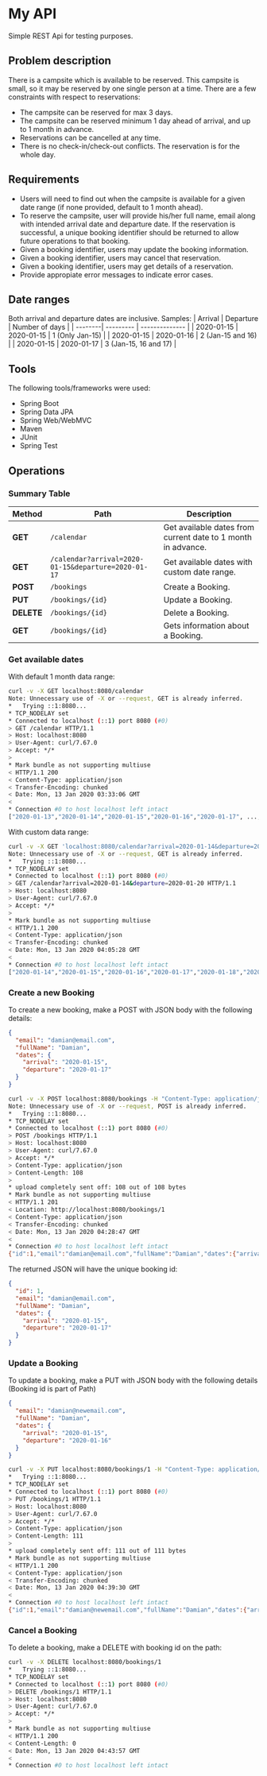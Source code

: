 # My API
Simple REST Api for testing purposes.

## Problem description
There is a campsite which is available to be reserved. This campsite is small, so it may be reserved by one single person at a time. There are a few constraints with respect to reservations:
  - The campsite can be reserved for max 3 days.
  - The campsite can be reserved minimum 1 day ahead of arrival, and up to 1 month in advance.
  - Reservations can be cancelled at any time.
  - There is no check-in/check-out conflicts. The reservation is for the whole day.

## Requirements
  - Users will need to find out when the campsite is available for a given date range (if none provided, default to 1 month ahead).
  - To reserve the campsite, user will provide his/her full name, email along with intended arrival date and departure date. If the reservation is successful, a unique booking identifier should be returned to allow future operations to that booking.
  - Given a booking identifier, users may update the booking information.
  - Given a booking identifier, users may cancel that reservation.
  - Given a booking identifier, users may get details of a reservation.
  - Provide appropiate error messages to indicate error cases.

## Date ranges
Both arrival and departure dates are inclusive. Samples:
| Arrival | Departure | Number of days |
| --------| --------- | -------------- |
| 2020-01-15 | 2020-01-15 | 1 (Only Jan-15) |
| 2020-01-15 | 2020-01-16 | 2 (Jan-15 and 16) |
| 2020-01-15 | 2020-01-17 | 3 (Jan-15, 16 and 17) |

## Tools
The following tools/frameworks were used:
  - Spring Boot
  - Spring Data JPA
  - Spring Web/WebMVC
  - Maven
  - JUnit
  - Spring Test

## Operations
### Summary Table
| Method | Path | Description |
| ------ | ---- | ------------|
| **GET** | `/calendar` | Get available dates from current date to 1 month in advance. |
| **GET** | `/calendar?arrival=2020-01-15&departure=2020-01-17` | Get available dates with custom date range. |
| **POST** | `/bookings` | Create a Booking. |
| **PUT** | `/bookings/{id}` | Update a Booking. |
| **DELETE** | `/bookings/{id}` | Delete a Booking. |
| **GET** | `/bookings/{id}` | Gets information about a Booking. |

### Get available dates
With default 1 month data range:
```sh
curl -v -X GET localhost:8080/calendar
Note: Unnecessary use of -X or --request, GET is already inferred.
*   Trying ::1:8080...
* TCP_NODELAY set
* Connected to localhost (::1) port 8080 (#0)
> GET /calendar HTTP/1.1
> Host: localhost:8080
> User-Agent: curl/7.67.0
> Accept: */*
> 
* Mark bundle as not supporting multiuse
< HTTP/1.1 200 
< Content-Type: application/json
< Transfer-Encoding: chunked
< Date: Mon, 13 Jan 2020 03:33:06 GMT
< 
* Connection #0 to host localhost left intact
["2020-01-13","2020-01-14","2020-01-15","2020-01-16","2020-01-17", ..., "2020-02-11","2020-02-12","2020-02-13"]
```

With custom data range:
```sh
curl -v -X GET 'localhost:8080/calendar?arrival=2020-01-14&departure=2020-01-20'
Note: Unnecessary use of -X or --request, GET is already inferred.
*   Trying ::1:8080...
* TCP_NODELAY set
* Connected to localhost (::1) port 8080 (#0)
> GET /calendar?arrival=2020-01-14&departure=2020-01-20 HTTP/1.1
> Host: localhost:8080
> User-Agent: curl/7.67.0
> Accept: */*
> 
* Mark bundle as not supporting multiuse
< HTTP/1.1 200 
< Content-Type: application/json
< Transfer-Encoding: chunked
< Date: Mon, 13 Jan 2020 04:05:28 GMT
< 
* Connection #0 to host localhost left intact
["2020-01-14","2020-01-15","2020-01-16","2020-01-17","2020-01-18","2020-01-19","2020-01-20"]
```

### Create a new Booking
To create a new booking, make a POST with JSON body with the following details:
```json
{
  "email": "damian@email.com",
  "fullName": "Damian",
  "dates": {
    "arrival": "2020-01-15",
    "departure": "2020-01-17"
  }
}
```
```sh
curl -v -X POST localhost:8080/bookings -H "Content-Type: application/json" -d '{"email":"damian@email.com","fullName":"Damian","dates": {"arrival":"2020-01-15", "departure":"2020-01-17"}}'
Note: Unnecessary use of -X or --request, POST is already inferred.
*   Trying ::1:8080...
* TCP_NODELAY set
* Connected to localhost (::1) port 8080 (#0)
> POST /bookings HTTP/1.1
> Host: localhost:8080
> User-Agent: curl/7.67.0
> Accept: */*
> Content-Type: application/json
> Content-Length: 108
> 
* upload completely sent off: 108 out of 108 bytes
* Mark bundle as not supporting multiuse
< HTTP/1.1 201 
< Location: http://localhost:8080/bookings/1
< Content-Type: application/json
< Transfer-Encoding: chunked
< Date: Mon, 13 Jan 2020 04:28:47 GMT
< 
* Connection #0 to host localhost left intact
{"id":1,"email":"damian@email.com","fullName":"Damian","dates":{"arrival":"2020-01-15","departure":"2020-01-17"}}
```
The returned JSON will have the unique booking id:
```json
{
  "id": 1,
  "email": "damian@email.com",
  "fullName": "Damian",
  "dates": {
    "arrival": "2020-01-15",
    "departure": "2020-01-17"
  }
}
```

### Update a Booking
To update a booking, make a PUT with JSON body with the following details (Booking id is part of Path)
```json
{
  "email": "damian@newemail.com",
  "fullName": "Damian",
  "dates": {
    "arrival": "2020-01-15",
    "departure": "2020-01-16"
  }
}
```
```sh
curl -v -X PUT localhost:8080/bookings/1 -H "Content-Type: application/json" -d '{"email":"damian@newemail.com","fullName":"Damian","dates": {"arrival":"2020-01-15", "departure":"2020-01-16"}}'
*   Trying ::1:8080...
* TCP_NODELAY set
* Connected to localhost (::1) port 8080 (#0)
> PUT /bookings/1 HTTP/1.1
> Host: localhost:8080
> User-Agent: curl/7.67.0
> Accept: */*
> Content-Type: application/json
> Content-Length: 111
> 
* upload completely sent off: 111 out of 111 bytes
* Mark bundle as not supporting multiuse
< HTTP/1.1 200 
< Content-Type: application/json
< Transfer-Encoding: chunked
< Date: Mon, 13 Jan 2020 04:39:30 GMT
< 
* Connection #0 to host localhost left intact
{"id":1,"email":"damian@newemail.com","fullName":"Damian","dates":{"arrival":"2020-01-15","departure":"2020-01-16"}}
```

### Cancel a Booking
To delete a booking, make a DELETE with booking id on the path:
```sh
curl -v -X DELETE localhost:8080/bookings/1 
*   Trying ::1:8080...
* TCP_NODELAY set
* Connected to localhost (::1) port 8080 (#0)
> DELETE /bookings/1 HTTP/1.1
> Host: localhost:8080
> User-Agent: curl/7.67.0
> Accept: */*
> 
* Mark bundle as not supporting multiuse
< HTTP/1.1 200 
< Content-Length: 0
< Date: Mon, 13 Jan 2020 04:43:57 GMT
< 
* Connection #0 to host localhost left intact
```